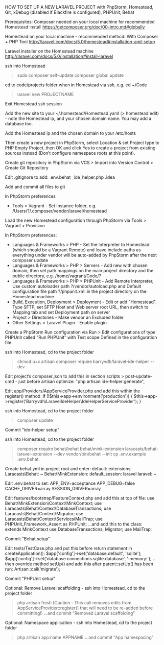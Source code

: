 HOW TO SET UP A NEW LARAVEL PROJECT
with PhpStorm, Homestead, Git, xDebug (disabled if Blackfire is configured), PHPUnit, Behat

Prerequisites:
Composer needed on your local machine for recommended Homestead install
https://getcomposer.org/doc/00-intro.md#globally

Homestead on your local machine - recommended method: With Composer + PHP Tool
http://laravel.com/docs/5.0/homestead#installation-and-setup

Laravel installer on the Homestead machine
http://laravel.com/docs/5.0/installation#install-laravel


ssh into Homestead
> sudo composer self-update
> composer global update

cd to code/projects folder when in Homestead via ssh, e.g. cd ~/Code
> laravel new PROJECTNAME

Exit Homestead ssh session

Add the new site to your ~/.homestead/Homestead.yaml (> homestead edit) - note the Homestead ip, and your chosen domain name. You may add a database too.

Add the Homestead ip and the chosen domain to your /etc/hosts

Then create a new project in PhpStorm, select Location & set Project type to PHP Empty Project, then OK and click Yes to create a project from existing sources instead (Don’t configure namespace roots at this point).

Create git repository in PhpStorm via VCS > Import into Version Control > Create Git Repository

Edit .gitignore to add:
.env.behat
_ide_helper.php
.idea

Add and commit all files to git

In PhpStorm preferences
- Tools > Vagrant - Set instance folder, e.g. /Users/?/.composer/vendor/laravel/homestead

Load the new Homestead configuration through PhpStorm via Tools > Vagrant > Provision

In PhpStorm preferences:
- Languages & Frameworks > PHP - Set the Interpreter to Homestead (which should be a Vagrant Remote) and leave include paths as everything under vendor will be auto-added by PhpStorm after the next composer update
- Languages & Frameworks > PHP > Servers - Add new with chosen domain, then set path mappings on the main project directory and the public directory, e.g. /home/vagrant/Code/?
- Languages & Frameworks > PHP > PHPUnit - Add Remote Interpreter, Use custom autoloader path ?/vendor/autoload.php and Default configuration file path ?/phpunit.xml in the project directory on the Homestead machine
- Build, Execution, Deployment > Deployment - Edit or add "Homestead", Type SFTP, set SFTP Host and Web server root URL, then switch to Mapping tab and set Deployment path on server
- Project > Directories - Make vendor an Excluded folder
- Other Settings > Laravel Plugin - Enable plugin

Create a PhpStorm Run configuration via Run > Edit configurations of type PHPUnit called "Run PHPUnit" with Test scope Defined in the configuration file.

ssh into Homestead, cd to the project folder
> chmod u+x artisan
> composer require barryvdh/laravel-ide-helper --dev

Edit project’s composer.json to add this in section scripts > post-update-cmd - just before artisan optimize:
"php artisan ide-helper:generate",

Edit app/Providers/AppServiceProvider.php and add this within the register() method:
if (!$this->app->environment('production')) {
  $this->app->register('Barryvdh\LaravelIdeHelper\IdeHelperServiceProvider');
}

ssh into Homestead, cd to the project folder
> composer update

Commit "ide-helper setup"

ssh into Homestead, cd to the project folder
> composer require behat/behat behat/mink-extension laracasts/behat-laravel-extension --dev
> vendor/bin/behat --init
> cp .env.example .env.behat

Create behat.yml in project root and enter:
default:
  extensions:
    Laracasts\Behat: ~
    Behat\MinkExtension:
      default_session: laravel
      laravel: ~

Edit .env.behat to set:
APP_ENV=acceptance
APP_DEBUG=false
CACHE_DRIVER=array
SESSION_DRIVER=array

Edit features/bootstrap/FeatureContext.php and add this at top of file:
use Behat\MinkExtension\Context\MinkContext;
use Laracasts\Behat\Context\DatabaseTransactions;
use Laracasts\Behat\Context\Migrator;
use Laracasts\Behat\Context\Services\MailTrap;
use PHPUnit_Framework_Assert as PHPUnit;
…and add this to the class:
extends MinkContext
use DatabaseTransactions, Migrator;
use MailTrap;

Commit "Behat setup"

Edit tests/TestCase.php and put this before return statement in createApplication():
$app['config']->set('database.default', 'sqlite');
$app['config']->set('database.connections.sqlite.database', ':memory:');
…then override method setUp() and add this after parent::setUp() has been run:
Artisan::call('migrate');

Commit "PHPUnit setup"

Optional: Remove Laravel scaffolding - ssh into Homestead, cd to the project folder
> php artisan fresh
(Caution - This call removes edits from AppServiceProvider::register() that will need to be re-added before committing!)
…and commit "Removed Laravel scaffolding"

Optional: Namespace application - ssh into Homestead, cd to the project folder
> php artisan app:name APPNAME
…and commit "App namespacing"
